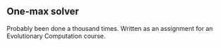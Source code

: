 ## One-max solver

Probably been done a thousand times. Written as an assignment for an Evolutionary Computation course.
